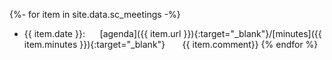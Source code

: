 {%- for item in site.data.sc_meetings -%}
* {{ item.date }}:&nbsp;&nbsp;&nbsp;&nbsp;&nbsp;&nbsp;[agenda]({{ item.url }}){:target="_blank"}/[minutes]({{ item.minutes }}){:target="_blank"}&nbsp;&nbsp;&nbsp;&nbsp;&nbsp;&nbsp;&nbsp;{{ item.comment}}
{% endfor %}